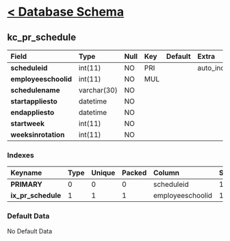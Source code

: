 # [< Database Schema](DatabaseSchema.md) #

## kc\_pr\_schedule ##
| **Field** | Type | Null | Key | Default | Extra | Comment |
|:----------|:-----|:-----|:----|:--------|:------|:--------|
| **scheduleid** | int(11) | NO   | PRI |         | auto\_increment |         |
| **employeeschoolid** | int(11) | NO   | MUL |         |       |         |
| **schedulename** | varchar(30) | NO   |     |         |       |         |
| **startappliesto** | datetime | NO   |     |         |       |         |
| **endappliesto** | datetime | NO   |     |         |       |         |
| **startweek** | int(11) | NO   |     |         |       |         |
| **weeksinrotation** | int(11) | NO   |     |         |       |         |


### Indexes ###
| **Keyname** | Type | Unique | Packed | Column | Seq | Cardinality | Collation | Null | Comment |
|:------------|:-----|:-------|:-------|:-------|:----|:------------|:----------|:-----|:--------|
| **PRIMARY** | 0    | 0      | 0      | scheduleid | 1   | 0           | A         | 0    | 0       |
| **ix\_pr\_schedule** | 1    | 1      | 1      | employeeschoolid | 1   |             | A         | 1    | 1       |


### Default Data ###
No Default Data